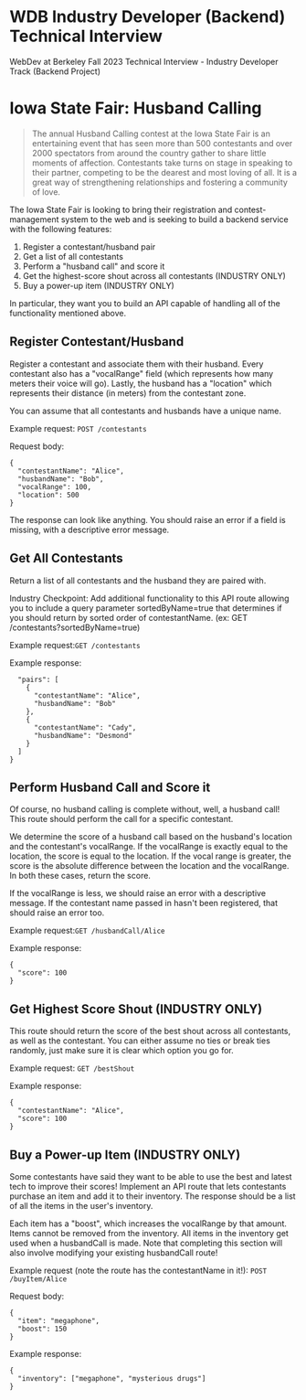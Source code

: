 # WDB Industry Developer (Backend) Technical Interview
WebDev at Berkeley Fall 2023 Technical Interview - Industry Developer Track (Backend Project)

# Iowa State Fair: Husband Calling
> The annual Husband Calling contest at the Iowa State Fair is an entertaining event that has seen more than 500 contestants and over 2000 spectators from around the country gather to share little moments of affection. Contestants take turns on stage in speaking to their partner, competing to be the dearest and most loving of all. It is a great way of strengthening relationships and fostering a community of love.

The Iowa State Fair is looking to bring their registration and contest-management system to the web and is seeking to build a backend service with the following features:
1. Register a contestant/husband pair
2. Get a list of all contestants
3. Perform a "husband call" and score it
4. Get the highest-score shout across all contestants (INDUSTRY ONLY)
5. Buy a power-up item (INDUSTRY ONLY)

In particular, they want you to build an API capable of handling all of the functionality mentioned above.


## Register Contestant/Husband
Register a contestant and associate them with their husband. Every contestant also has a "vocalRange" field (which represents how many meters their voice will go). Lastly, the husband has a "location" which represents their distance (in meters) from the contestant zone.

You can assume that all contestants and husbands have a unique name.

Example request: `POST /contestants`

Request body:
```
{
  "contestantName": "Alice",
  "husbandName": "Bob",
  "vocalRange": 100,
  "location": 500
}
```
The response can look like anything. You should raise an error if a field is missing, with a descriptive error message.


## Get All Contestants
Return a list of all contestants and the husband they are paired with.

Industry Checkpoint: Add additional functionality to this API route allowing you to include a query parameter sortedByName=true that determines if you should return by sorted order of contestantName. (ex: GET /contestants?sortedByName=true)

Example request:`GET /contestants`

Example response:

```{
  "pairs": [
    {
      "contestantName": "Alice",
      "husbandName": "Bob"
    },
    {
      "contestantName": "Cady",
      "husbandName": "Desmond"
    }
  ]
}
```


## Perform Husband Call and Score it
Of course, no husband calling is complete without, well, a husband call! This route should perform the call for a specific contestant.

We determine the score of a husband call based on the husband's location and the contestant's vocalRange. If the vocalRange is exactly equal to the location, the score is equal to the location. If the vocal range is greater, the score is the absolute difference between the location and the vocalRange. In both these cases, return the score.

If the vocalRange is less, we should raise an error with a descriptive message. If the contestant name passed in hasn't been registered, that should raise an error too.

Example request:`GET /husbandCall/Alice`

Example response:
```
{
  "score": 100
}
```

## Get Highest Score Shout (INDUSTRY ONLY)
This route should return the score of the best shout across all contestants, as well as the contestant. You can either assume no ties or break ties randomly, just make sure it is clear which option you go for.

Example request: `GET /bestShout`

Example response:
```
{
  "contestantName": "Alice",
  "score": 100
}
```

## Buy a Power-up Item (INDUSTRY ONLY)
Some contestants have said they want to be able to use the best and latest tech to improve their scores! Implement an API route that lets contestants purchase an item and add it to their inventory. The response should be a list of all the items in the user's inventory.

Each item has a "boost", which increases the vocalRange by that amount.
Items cannot be removed from the inventory.
All items in the inventory get used when a husbandCall is made.
Note that completing this section will also involve modifying your existing husbandCall route!

Example request (note the route has the contestantName in it!): `POST /buyItem/Alice`

Request body:
```
{
  "item": "megaphone",
  "boost": 150
}
```
Example response:
```
{
  "inventory": ["megaphone", "mysterious drugs"]
}
```
